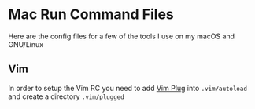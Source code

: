 # Mac Run Command Files

Here are the config files for a few of the tools I use on my macOS and GNU/Linux

## Vim

In order to setup the Vim RC you need to add [Vim Plug](https://github.com/junegunn/vim-plug) into `.vim/autoload` and create a directory `.vim/plugged`
